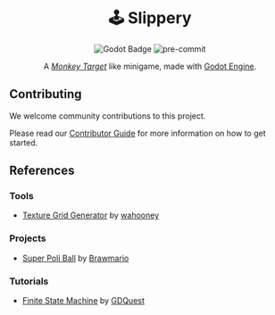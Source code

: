 
<div align="center">

# 🕹️ Slippery

![Godot Badge](https://img.shields.io/badge/godot-3.5-blue?logo=Godot-Engine&logoColor=white) ![pre-commit](https://img.shields.io/badge/pre--commit-enabled-brightgreen?logo=pre-commit&logoColor=white)

A [*Monkey Target*](https://supermonkeyball.fandom.com/wiki/Monkey_Target) like minigame, made with [Godot Engine](https://godotengine.org/).

</div>

## Contributing

We welcome community contributions to this project.

Please read our [Contributor Guide](CONTRIBUTING.md) for more information on how to get started.

## References

### Tools

- [Texture Grid Generator](https://wahooney.itch.io/texture-grid-generator) by [wahooney](https://wahooney.itch.io)

### Projects

- [Super Poli Ball](https://github.com/Brawmario/super-poli-ball) by [Brawmario](https://github.com/Brawmario)

### Tutorials

- [Finite State Machine](https://www.gdquest.com/tutorial/godot/design-patterns/finite-state-machine/) by [GDQuest](https://github.com/GDQuest)
